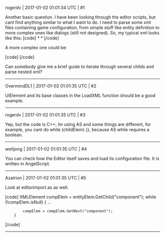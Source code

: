 rogerdv | 2017-01-02 01:01:34 UTC | #1

Another basic question. I have been looking through the editor scripts, but cant find anything similar to what I want to do. I need to parse some xml files containing game configuration, from simple stuff like entity definition to more complex ones like dialogs (still not designed). 
So, my typical xml looks like this: 
[code]
<entities>
 <entity id="one" name="wahatever" description="WTF"/>
 <entity id="another" name="wahatever 2" description="No idea"/>
 *
 *
</entities>
[/code]

A more complex one could be:

[code]<item id="hunt-knife"  name="Knife" > 
  <property name="speed" value="1.0" type="speed"></property>
  <property name="range" value="1" type="range"></property>
 </item>[/code]

Can somebody give me a brief guide to iterate through several childs and parse nested xml?

-------------------------

OvermindDL1 | 2017-01-02 01:01:35 UTC | #2

UIElement and its base classes in the LoadXML function should be a good example.

-------------------------

rogerdv | 2017-01-02 01:01:35 UTC | #3

Yep, but the code is C++, Im using AS and some things are different, for example, you cant do while (childElem) {}, because AS while requires a boolean.

-------------------------

weitjong | 2017-01-02 01:01:35 UTC | #4

You can check how the Editor itself saves and load its configuration file. It is written in AngelScript.

-------------------------

Azalrion | 2017-01-02 01:01:35 UTC | #5

Look at editorimport.as as well.

[code]
        XMLElement compElem = entityElem.GetChild("component");
        while (!compElem.isNull)
        {
            ...

            compElem = compElem.GetNext("component");
        }
[/code]

-------------------------

